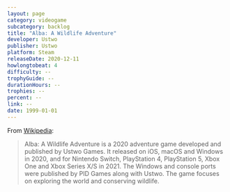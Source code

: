 ```yaml
---
layout: page
category: videogame
subcategory: backlog
title: "Alba: A Wildlife Adventure"
developer: Ustwo
publisher: Ustwo
platform: Steam
releaseDate: 2020-12-11
howlongtobeat: 4
difficulty: --
trophyGuide: --
durationHours: --
trophies: --
percent: --
link: --
date: 1999-01-01
---
```


From [Wikipedia](https://en.wikipedia.org/wiki/Alba:_A_Wildlife_Adventure):

> Alba: A Wildlife Adventure is a 2020 adventure game developed and published by Ustwo Games. It released on iOS, macOS and Windows in 2020, and for Nintendo Switch, PlayStation 4, PlayStation 5, Xbox One and Xbox Series X/S in 2021. The Windows and console ports were published by PID Games along with Ustwo. The game focuses on exploring the world and conserving wildlife.
